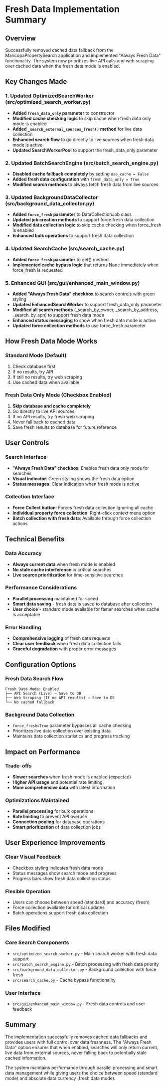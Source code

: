 # Fresh Data Implementation Summary

## Overview
Successfully removed cached data fallback from the MaricopaPropertySearch application and implemented "Always Fresh Data" functionality. The system now prioritizes live API calls and web scraping over cached data when the fresh data mode is enabled.

## Key Changes Made

### 1. Updated OptimizedSearchWorker (src/optimized_search_worker.py)
- **Added `fresh_data_only` parameter** to constructor
- **Modified cache checking logic** to skip cache when fresh data only mode is enabled
- **Added `_search_external_sources_fresh()` method** for live data collection
- **Enhanced search flow** to go directly to live sources when fresh data mode is active
- **Updated SearchWorkerPool** to support the fresh_data_only parameter

### 2. Updated BatchSearchEngine (src/batch_search_engine.py)
- **Disabled cache fallback completely** by setting `use_cache = False`
- **Added fresh data configuration** with `fresh_data_only = True`
- **Modified search methods** to always fetch fresh data from live sources

### 3. Updated BackgroundDataCollector (src/background_data_collector.py)
- **Added `force_fresh` parameter** to DataCollectionJob class
- **Updated job creation methods** to support force fresh data collection
- **Modified data collection logic** to skip cache checking when force_fresh is enabled
- **Enhanced bulk operations** to support fresh data collection

### 4. Updated SearchCache (src/search_cache.py)
- **Added `force_fresh` parameter** to get() method
- **Implemented cache bypass logic** that returns None immediately when force_fresh is requested

### 5. Enhanced GUI (src/gui/enhanced_main_window.py)
- **Added "Always Fresh Data" checkbox** to search controls with green styling
- **Updated EnhancedSearchWorker** to support fresh_data_only parameter
- **Modified all search methods** (_search_by_owner, _search_by_address, _search_by_apn) to support fresh data mode
- **Enhanced status messaging** to show when fresh data mode is active
- **Updated force collection methods** to use force_fresh parameter

## How Fresh Data Mode Works

### Standard Mode (Default)
1. Check database first
2. If no results, try API
3. If still no results, try web scraping
4. Use cached data when available

### Fresh Data Only Mode (Checkbox Enabled)
1. **Skip database and cache completely**
2. Go directly to live API sources
3. If no API results, try fresh web scraping
4. Never fall back to cached data
5. Save fresh results to database for future reference

## User Controls

### Search Interface
- **"Always Fresh Data" checkbox**: Enables fresh data only mode for searches
- **Visual indicator**: Green styling shows the fresh data option
- **Status messages**: Clear indication when fresh mode is active

### Collection Interface
- **Force Collect button**: Forces fresh data collection ignoring all cache
- **Individual property force collection**: Right-click context menu option
- **Batch collection with fresh data**: Available through force collection actions

## Technical Benefits

### Data Accuracy
- **Always current data** when fresh mode is enabled
- **No stale cache interference** in critical searches
- **Live source prioritization** for time-sensitive searches

### Performance Considerations
- **Parallel processing** maintained for speed
- **Smart data saving** - fresh data is saved to database after collection
- **User choice** - standard mode available for faster searches when cache is acceptable

### Error Handling
- **Comprehensive logging** of fresh data requests
- **Clear user feedback** when fresh data collection fails
- **Graceful degradation** with proper error messages

## Configuration Options

### Fresh Data Search Flow
```
Fresh Data Mode: Enabled
├── API Search (Live) → Save to DB
├── Web Scraping (If no API results) → Save to DB
└── No cached fallback
```

### Background Data Collection
- `force_fresh=True` parameter bypasses all cache checking
- Prioritizes live data collection over existing data
- Maintains data collection statistics and progress tracking

## Impact on Performance

### Trade-offs
- **Slower searches** when fresh mode is enabled (expected)
- **Higher API usage** and potential rate limiting
- **More comprehensive data** with latest information

### Optimizations Maintained
- **Parallel processing** for bulk operations
- **Rate limiting** to prevent API overuse
- **Connection pooling** for database operations
- **Smart prioritization** of data collection jobs

## User Experience Improvements

### Clear Visual Feedback
- Checkbox styling indicates fresh data mode
- Status messages show search mode and progress
- Progress bars show fresh data collection status

### Flexible Operation
- Users can choose between speed (standard) and accuracy (fresh)
- Force collection available for critical updates
- Batch operations support fresh data collection

## Files Modified

### Core Search Components
- `src/optimized_search_worker.py` - Main search worker with fresh data support
- `src/batch_search_engine.py` - Batch processing with fresh data priority
- `src/background_data_collector.py` - Background collection with force fresh
- `src/search_cache.py` - Cache bypass functionality

### User Interface
- `src/gui/enhanced_main_window.py` - Fresh data controls and user feedback

## Summary
The implementation successfully removes cached data fallbacks and provides users with full control over data freshness. The "Always Fresh Data" option ensures that when enabled, searches will only return current, live data from external sources, never falling back to potentially stale cached information.

The system maintains performance through parallel processing and smart data management while giving users the choice between speed (standard mode) and absolute data currency (fresh data mode).